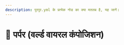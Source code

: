```yaml
---
description: पुरपुर.yml के प्रत्येक नोड का क्या मतलब है, यह जानें।
---
```


# 🦑 पर्पर (वर्ल्ड वायरल कंपोजिशन)
